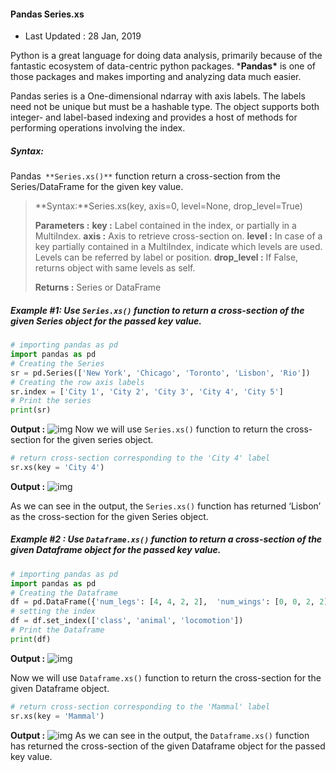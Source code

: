#### Pandas Series.xs

- Last Updated : 28 Jan, 2019

Python is a great language for doing data analysis, primarily because of the fantastic ecosystem of data-centric python packages. ***Pandas\*** is one of those packages and makes importing and analyzing data much easier.

Pandas series is a One-dimensional ndarray with axis labels. The labels need not be unique but must be a hashable type. The object supports both integer- and label-based indexing and provides a host of methods for performing operations involving the index.

##### **Syntax:**

Pandas` **Series.xs()**` function return a cross-section from the Series/DataFrame for the given key value.

> **Syntax:**Series.xs(key, axis=0, level=None, drop_level=True)
>
> **Parameters :**
> **key :** Label contained in the index, or partially in a MultiIndex.
> **axis :** Axis to retrieve cross-section on.
> **level :** In case of a key partially contained in a MultiIndex, indicate which levels are used. Levels can be referred by label or position.
> **drop_level :** If False, returns object with same levels as self.
>
> 
>
> **Returns :** Series or DataFrame

##### **Example #1:** Use `Series.xs()` function to return a cross-section of the given Series object for the passed key value.

```python
# importing pandas as pd
import pandas as pd 
# Creating the Series
sr = pd.Series(['New York', 'Chicago', 'Toronto', 'Lisbon', 'Rio'])
# Creating the row axis labels
sr.index = ['City 1', 'City 2', 'City 3', 'City 4', 'City 5']
# Print the series
print(sr) 
```

**Output :**
![img](https://media.geeksforgeeks.org/wp-content/uploads/1-1647.png)
Now we will use `Series.xs()` function to return the cross-section for the given series object.

```python
# return cross-section corresponding to the 'City 4' label 
sr.xs(key = 'City 4') 
```

**Output :**
![img](https://media.geeksforgeeks.org/wp-content/uploads/1-1653.png)

As we can see in the output, the `Series.xs()` function has returned ‘Lisbon’ as the cross-section for the given Series object.
 

##### **Example #2 :** Use `Dataframe.xs()` function to return a cross-section of the given Dataframe object for the passed key value.

```python
# importing pandas as pd 
import pandas as pd   
# Creating the Dataframe 
df = pd.DataFrame({'num_legs': [4, 4, 2, 2],  'num_wings': [0, 0, 2, 2],  'class': ['Mammal', 'Mammal', 'Mammal', 'Bird'], 'animal': ['Cow', 'Elephant', 'Deer', 'Sparrow'], 'locomotion': ['Walks', 'Walks', 'Walks', 'Flies']})   
# setting the index 
df = df.set_index(['class', 'animal', 'locomotion'])   
# Print the Dataframe 
print(df) 
```

**Output :**
![img](https://media.geeksforgeeks.org/wp-content/uploads/1-1654.png)

Now we will use `Dataframe.xs()` function to return the cross-section for the given Dataframe object.

```python
# return cross-section corresponding to the 'Mammal' label 
sr.xs(key = 'Mammal') 
```

**Output :**
![img](https://media.geeksforgeeks.org/wp-content/uploads/2-438.png)
As we can see in the output, the `Dataframe.xs()` function has returned the cross-section of the given Dataframe object for the passed key value.
